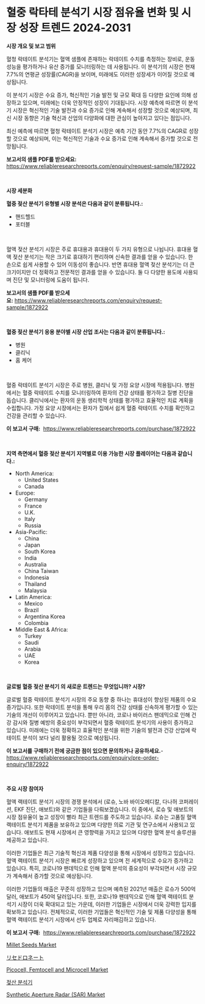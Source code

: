 <p><h1>혈중 락타테 분석기 시장 점유율 변화 및 시장 성장 트렌드 2024-2031</h1></p><p><strong>시장 개요 및 보고 범위</strong></p>
<p><p>혈청 락테이트 분석기는 혈액 샘플에 존재하는 락테이트 수치를 측정하는 장비로, 운동 성능을 평가하거나 유산 증가를 모니터링하는 데 사용됩니다. 이 분석기의 시장은 현재 7.7%의 연평균 성장률(CAGR)을 보이며, 미래에도 이러한 성장세가 이어질 것으로 예상됩니다.</p><p>이 분석기 시장은 수요 증가, 혁신적인 기술 발전 및 규모 확대 등 다양한 요인에 의해 성장하고 있으며, 미래에는 더욱 안정적인 성장이 기대됩니다. 시장 예측에 따르면 이 분석기 시장은 혁신적인 기술 발전과 수요 증가로 인해 계속해서 성장할 것으로 예상되며, 최신 시장 동향은 기술 혁신과 산업의 다양화에 대한 관심이 높아지고 있다는 점입니다.</p><p>최신 예측에 따르면 혈청 락테이트 분석기 시장은 예측 기간 동안 7.7%의 CAGR로 성장할 것으로 예상되며, 이는 혁신적인 기술과 수요 증가로 인해 계속해서 증가할 것으로 전망됩니다.</p></p>
<p><strong>보고서의 샘플 PDF를 받으세요:</strong> <a href="https://www.reliableresearchreports.com/enquiry/request-sample/1872922">https://www.reliableresearchreports.com/enquiry/request-sample/1872922</a></p>
<p>&nbsp;</p>
<p><strong>시장 세분화</strong></p>
<p><strong>혈중 젖산 분석기 유형별 시장 분석은 다음과 같이 분류됩니다.:</strong></p>
<p><ul><li>핸드헬드</li><li>포터블</li></ul></p>
<p>&nbsp;</p>
<p><p>혈액 젖산 분석기 시장은 주로 휴대용과 휴대용이 두 가지 유형으로 나뉩니다. 휴대용 혈액 젖산 분석기는 작은 크기로 휴대하기 편리하며 신속한 결과를 얻을 수 있습니다. 한 손으로 쉽게 사용할 수 있어 이동성이 좋습니다. 반면 휴대용 혈액 젖산 분석기는 더 큰 크기이지만 더 정확하고 전문적인 결과를 얻을 수 있습니다. 둘 다 다양한 용도에 사용되며 진단 및 모니터링에 도움이 됩니다.</p></p>
<p><strong>보고서의 샘플 PDF를 받으세요:</strong>&nbsp;<a href="https://www.reliableresearchreports.com/enquiry/request-sample/1872922">https://www.reliableresearchreports.com/enquiry/request-sample/1872922</a></p>
<p>&nbsp;</p>
<p><strong> 혈중 젖산 분석기 응용 분야별 시장 산업 조사는 다음과 같이 분류됩니다.:</strong></p>
<p><ul><li>병원</li><li>클리닉</li><li>홈 케어</li></ul></p>
<p>&nbsp;</p>
<p><p>혈중 락테이트 분석기 시장은 주로 병원, 클리닉 및 가정 요양 시장에 적용됩니다. 병원에서는 혈중 락테이트 수치를 모니터링하여 환자의 건강 상태를 평가하고 질병 진단을 돕습니다. 클리닉에서는 환자의 운동 생리학적 상태를 평가하고 효율적인 치료 계획을 수립합니다. 가정 요양 시장에서는 환자가 집에서 쉽게 혈중 락테이트 수치를 확인하고 건강을 관리할 수 있습니다.</p></p>
<p><strong>이 보고서 구매:</strong>&nbsp; <a href="https://www.reliableresearchreports.com/purchase/1872922">https://www.reliableresearchreports.com/purchase/1872922</a></p>
<p>&nbsp;</p>
<p><strong>지역 측면에서 혈중 젖산 분석기 지역별로 이용 가능한 시장 플레이어는 다음과 같습니다.:</strong></p>
<p><ul>
    <li>
        North America:
        <ul>
            <li>United States</li>
            <li>Canada</li>
        </ul>
    </li>
    <li>
        Europe:
        <ul>
            <li>Germany</li>
            <li>France</li>
            <li>U.K.</li>
            <li>Italy</li>
            <li>Russia</li>
        </ul>
    </li>
    <li>
        Asia-Pacific:
        <ul>
            <li>China</li>
            <li>Japan</li>
            <li>South Korea</li>
            <li>India</li>
            <li>Australia</li>
            <li>China Taiwan</li>
            <li>Indonesia</li>
            <li>Thailand</li>
            <li>Malaysia</li>
        </ul>
    </li>
    <li>
        Latin America:
        <ul>
            <li>Mexico</li>
            <li>Brazil</li>
            <li>Argentina Korea</li>
            <li>Colombia</li>
        </ul>
    </li>
    <li>
        Middle East & Africa:
        <ul>
            <li>Turkey</li>
            <li>Saudi</li>
            <li>Arabia</li>
            <li>UAE</li>
            <li>Korea</li>
        </ul>
    </li>
    </ul></p>
<p>&nbsp;</p>
<p><strong>글로벌 혈중 젖산 분석기 의 새로운 트렌드는 무엇입니까? 시장?</strong></p>
<p><p>글로벌 혈중 락테이트 분석기 시장의 주요 동향 중 하나는 휴대성이 향상된 제품의 수요 증가입니다. 또한 락테이트 분석을 통해 우리 몸의 건강 상태를 신속하게 평가할 수 있는 기술의 개선이 이루어지고 있습니다. 뿐만 아니라, 코로나 바이러스 팬데믹으로 인해 건강 감시와 질병 예방의 중요성이 부각되면서 혈중 락테이트 분석기의 사용이 증가하고 있습니다. 미래에는 더욱 정확하고 효율적인 분석을 위한 기술의 발전과 건강 산업에 락테이트 분석이 보다 널리 활용될 것으로 예상됩니다.</p></p>
<p><strong>이 보고서를 구매하기 전에 궁금한 점이 있으면 문의하거나 공유하세요.</strong>- <a href="https://www.reliableresearchreports.com/enquiry/pre-order-enquiry/1872922">https://www.reliableresearchreports.com/enquiry/pre-order-enquiry/1872922</a></p>
<p>&nbsp;</p>
<p><strong>주요 시장 참여자</strong></p>
<p><p>혈액 랙테이트 분석기 시장의 경쟁 분석에서 (로슈, 노바 바이오메디칼, 다나허 코퍼레이션, EKF 진단, 애보트)와 같은 기업들을 다뤄보겠습니다. 이 중에서, 로슈 및 애보트의 시장 점유율이 높고 성장이 빨라 최근 트렌드를 주도하고 있습니다. 로슈는 고품질 혈액 랙테이트 분석기 제품을 보유하고 있으며 다양한 의료 기관 및 연구소에서 사용되고 있습니다. 애보트도 현재 시장에서 큰 영향력을 가지고 있으며 다양한 혈액 분석 솔루션을 제공하고 있습니다.</p><p>이러한 기업들은 최근 기술적 혁신과 제품 다양성을 통해 시장에서 성장하고 있습니다. 혈액 랙테이트 분석기 시장은 빠르게 성장하고 있으며 전 세계적으로 수요가 증가하고 있습니다. 특히, 코로나19 팬데믹으로 인해 혈액 분석의 중요성이 부각되면서 시장 규모가 계속해서 증가할 것으로 예상됩니다.</p><p>이러한 기업들의 매출은 꾸준히 성장하고 있으며 예측된 2021년 매출은 로슈가 500억 달러, 애보트가 450억 달러입니다. 또한, 코로나19 팬데믹으로 인해 혈액 랙테이트 분석기 시장이 더욱 확대되고 있는 가운데, 이러한 기업들은 시장에서 더욱 강력한 입지를 확보하고 있습니다. 전체적으로, 이러한 기업들은 혁신적인 기술 및 제품 다양성을 통해 혈액 랙테이트 분석기 시장에서 선두 업체로 자리매김하고 있습니다.</p></p>
<p><strong>이 보고서 구매:</strong>&nbsp;&nbsp;<a href="https://www.reliableresearchreports.com/purchase/1872922">https://www.reliableresearchreports.com/purchase/1872922</a></p>
<p><p><a href="https://fearless-okapi-6c8.notion.site/Millet-Seeds-Market-Centers-on-Aspects-such-as-Market-Growth-Market-Share-Market-Opportunity-and--543aba1714e749e8990473f4d12914bd">Millet Seeds Market</a></p><p><a href="https://github.com/ppmazlotr77499/Market-Research-Report-List-1/blob/main/47343742814.md">リセドロネート</a></p><p><a href="https://view.publitas.com/reportprime-1/picocell-femtocell-and-microcell-market-research-report-provides-critical-insights-that-can-help-shape-business-development-and-investment-strategies/">Picocell, Femtocell and Microcell Market</a></p><p><a href="https://github.com/vsap75a286l/Market-Research-Report-List-1/blob/main/65170112447.md">젖산 분석기</a></p><p><a href="https://view.publitas.com/reportprime-1/synthetic-aperture-radar-sar-market-offers-provide-insightful-data-for-the-time-period-from-2024-to-2031-and-also-provide-analysis-based-on-application-type-and-region/">Synthetic Aperture Radar (SAR) Market</a></p></p>

